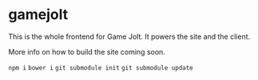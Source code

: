 # gamejolt

This is the whole frontend for Game Jolt. It powers the site and the client.

More info on how to build the site coming soon.

`npm i`
`bower i`
`git submodule init`
`git submodule update`
